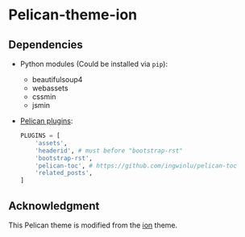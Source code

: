 # Pelican-theme-ion


## Dependencies

- Python modules (Could be installed via `pip`):

    - beautifulsoup4
    - webassets
    - cssmin
    - jsmin

- [Pelican plugins](https://github.com/getpelican/pelican-plugins):

    ```python
    PLUGINS = [
        'assets',
        'headerid', # must before "bootstrap-rst"
        'bootstrap-rst',
        'pelican-toc', # https://github.com/ingwinlu/pelican-toc
        'related_posts',
    ]
    ```


## Acknowledgment

This Pelican theme is modified from the [ion](https://templated.co/ion) theme.
